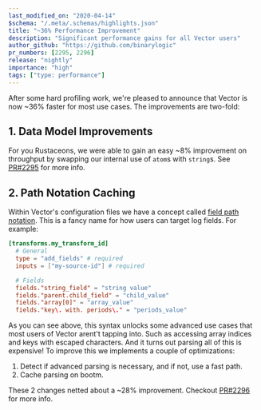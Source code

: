 ```yaml
---
last_modified_on: "2020-04-14"
$schema: "/.meta/.schemas/highlights.json"
title: "~36% Performance Improvement"
description: "Significant performance gains for all Vector users"
author_github: "https://github.com/binarylogic"
pr_numbers: [2295, 2296]
release: "nightly"
importance: "high"
tags: ["type: performance"]
---
```


After some hard profiling work, we're pleased to announce that Vector is now
~36% faster for most use cases. The improvements are two-fold:

## 1. Data Model Improvements

For you Rustaceons, we were able to gain an easy ~8% improvement on
throughput by swapping our internal use of `atom`s with `string`s. See
[PR#2295][urls.pr_2295] for more info.

## 2. Path Notation Caching

Within Vector's configuration files we have a concept called [field path
notation][docs.reference.field-path-notation]. This is a fancy name for how
users can target log fields. For example:

```toml title="vector.toml"
[transforms.my_transform_id]
  # General
  type = "add_fields" # required
  inputs = ["my-source-id"] # required

  # Fields
  fields."string_field" = "string value"
  fields."parent.child_field" = "child_value"
  fields."array[0]" = "array_value"
  fields."key\. with. periods\." = "periods_value"
```

As you can see above, this syntax unlocks some advanced use cases that most
users of Vector arent't tapping into. Such as accessing array indices and
keys with escaped characters. And it turns out parsing all of this is expensive!
To improve this we implements a couple of optimizations:

1. Detect if advanced parsing is necessary, and if not, use a fast path.
2. Cache parsing on bootm.

These 2 changes netted about a ~28% improvement. Checkout [PR#2296][urls.pr_2296]
for more info.


[docs.reference.field-path-notation]: /docs/reference/field-path-notation/
[urls.pr_2295]: https://github.com/timberio/vector/pull/2295
[urls.pr_2296]: https://github.com/timberio/vector/pull/2296
